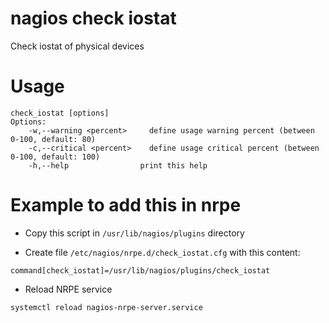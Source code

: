 nagios check iostat
=========================

Check iostat of physical devices

# Usage
``` shell
check_iostat [options]
Options:
    -w,--warning <percent>     define usage warning percent (between 0-100, default: 80)
    -c,--critical <percent>    define usage critical percent (between 0-100, default: 100)
    -h,--help                print this help
```

# Example to add this in nrpe
 + Copy this script in `/usr/lib/nagios/plugins` directory

 + Create file `/etc/nagios/nrpe.d/check_iostat.cfg` with this content:
``` shell
command[check_iostat]=/usr/lib/nagios/plugins/check_iostat
```
 + Reload NRPE service
``` shell
systemctl reload nagios-nrpe-server.service
```
